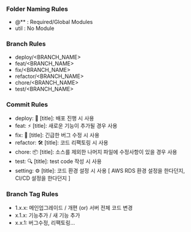 ### Folder Naming Rules

- @\*\* : Required/Global Modules
- util : No Module

### Branch Rules

- deploy/<BRANCH_NAME>
- feat/<BRANCH_NAME>
- fix/<BRANCH_NAME>
- refactor/<BRANCH_NAME>
- chore/<BRANCH_NAME>
- test/<BRANCH_NAME>

### Commit Rules

- deploy: 🚀 [title]: 배포 진행 시 사용
- feat: ⚡️ [title]: 새로운 기능이 추가될 경우 사용
- fix: 🐛 [title]: 긴급한 버그 수정 시 사용
- refactor: 🛠 [title]: 코드 리팩토링 시 사용
- chore: 📦 [title]: 소스를 제외한 나머지 파일에 수정사항이 있을 경우 사용
- test: 🔍 [title]: test code 작성 시 사용
- setting: ⚙️ [title]: 코드 환경 설정 시 사용 [ AWS RDS 환경 설정을 한다던지, CI/CD 설정을 한다던지 ]

### Branch Tag Rules

- 1.x.x: 메인업그레이드 / 개편 (or) 서버 전체 코드 변경
- x.1.x: 기능추가 / 새 기능 추가
- x.x.1: 버그수정, 리팩토링...
